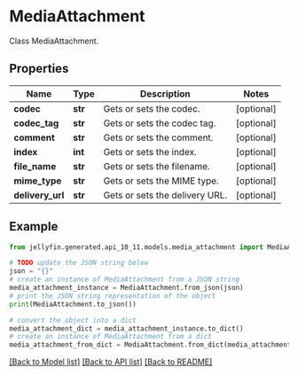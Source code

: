 # MediaAttachment

Class MediaAttachment.

## Properties

Name | Type | Description | Notes
------------ | ------------- | ------------- | -------------
**codec** | **str** | Gets or sets the codec. | [optional] 
**codec_tag** | **str** | Gets or sets the codec tag. | [optional] 
**comment** | **str** | Gets or sets the comment. | [optional] 
**index** | **int** | Gets or sets the index. | [optional] 
**file_name** | **str** | Gets or sets the filename. | [optional] 
**mime_type** | **str** | Gets or sets the MIME type. | [optional] 
**delivery_url** | **str** | Gets or sets the delivery URL. | [optional] 

## Example

```python
from jellyfin.generated.api_10_11.models.media_attachment import MediaAttachment

# TODO update the JSON string below
json = "{}"
# create an instance of MediaAttachment from a JSON string
media_attachment_instance = MediaAttachment.from_json(json)
# print the JSON string representation of the object
print(MediaAttachment.to_json())

# convert the object into a dict
media_attachment_dict = media_attachment_instance.to_dict()
# create an instance of MediaAttachment from a dict
media_attachment_from_dict = MediaAttachment.from_dict(media_attachment_dict)
```
[[Back to Model list]](../README.md#documentation-for-models) [[Back to API list]](../README.md#documentation-for-api-endpoints) [[Back to README]](../README.md)


